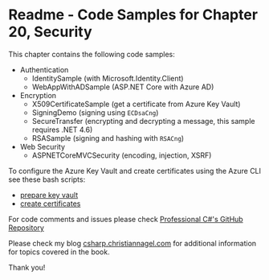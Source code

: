 # Readme - Code Samples for Chapter 20, Security

This chapter contains the following code samples:

* Authentication
    * IdentitySample (with Microsoft.Identity.Client)
    * WebAppWithADSample (ASP.NET Core with Azure AD)
* Encryption
    * X509CertificateSample (get a certificate from Azure Key Vault)
    * SigningDemo (signing using `ECDsaCng`)
    * SecureTransfer (encrypting and decrypting a message, this sample requires .NET 4.6)
    * RSASample (signing and hashing with `RSACng`)
* Web Security
    * ASPNETCoreMVCSecurity (encoding, injection, XSRF)


To configure the Azure Key Vault and create certificates using the Azure CLI see these bash scripts:

* [prepare key vault](preparekeyvault.sh)
* [create certificates](createcertificates.sh)
 
For code comments and issues please check [Professional C#'s GitHub Repository](https://github.com/ProfessionalCSharp/ProfessionalCSharp7)

Please check my blog [csharp.christiannagel.com](https://csharp.christiannagel.com "csharp.christiannagel.com") for additional information for topics covered in the book.

Thank you!